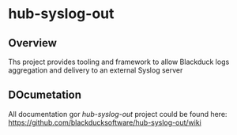 # hub-syslog-out

## Overview

Ths project provides tooling and framework to allow Blackduck logs aggregation and delivery to an external Syslog server

## DOcumetation

All documentation gor *hub-syslog-out* project could be found here: https://github.com/blackducksoftware/hub-syslog-out/wiki
